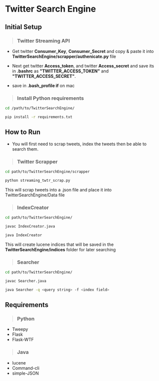 # Twitter Search Engine
##  Initial Setup
>  ### Twitter Streaming API
-  Get twitter __Consumer_Key__, __Consumer_Secret__ and copy & paste it into __TwitterSearchEngine/scrapper/authenicate.py__ file

-  Next get twitter __Access_token__, and twitter __Access_secret__ and save its in __.bashrc__ as __"TWITTER_ACCESS_TOKEN"__ and __"TWITTER_ACCESS_SECRET"__. 
- save in __.bash_profile if__ on mac

> ### Install Python requirements
```bash
cd /path/to/TwitterSearchEngine/
```
```bash
pip install -r requirements.txt
```
## How to Run
- You will first need to scrap tweets, index the tweets then be able to search them.
> ### Twitter Scrapper
```bash
cd path/to/TwitterSearchEngine/scrapper
```
```bash
python streaming_twtr_scrap.py
```
This will scrap tweets into a .json file and place it into TwitterSearchEngine/Data file

> ### IndexCreator
```bash
cd path/to/TwitterSearchEngine/
```
```bash
javac IndexCreator.java
```
```bash
java IndexCreator
```
This will create lucene indices that will be saved in the __TwitterSearchEngine/indices__ folder for later searching
> ### Searcher
```bash
cd path/to/TwitterSearchEngine/
```
```bash
javac Searcher.java
```
```bash
java Searcher -q <query string> -f <index field>
```

## Requirements
> ### Python
-  Tweepy
-  Flask
-  Flask-WTF

> ### Java
-  lucene
-  Command-cli
-  simple-JSON


